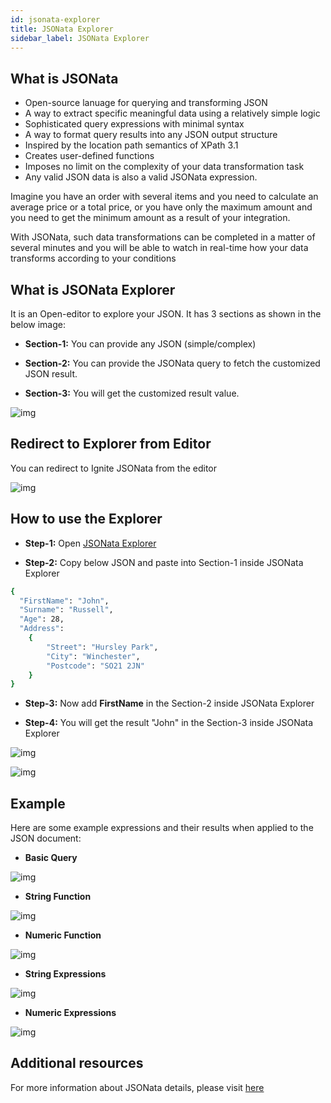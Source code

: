 ```yaml
---
id: jsonata-explorer
title: JSONata Explorer
sidebar_label: JSONata Explorer 
---
```


## What is JSONata

- Open-source lanuage for querying and transforming JSON
- A way to extract specific meaningful data using a relatively simple logic
- Sophisticated query expressions with minimal syntax
- A way to format query results into any JSON output structure
- Inspired by the location path semantics of XPath 3.1
- Creates user-defined functions
- Imposes no limit on the complexity of your data transformation task
- Any valid JSON data is also a valid JSONata expression.

Imagine you have an order with several items and you need to calculate an average price or a total price, or you have only the maximum amount and you need to get the minimum amount as a result of your integration.

With JSONata, such data transformations can be completed in a matter of several minutes and you will be able to watch in real-time how your data transforms according to your conditions

## What is JSONata Explorer

It is an Open-editor to explore your JSON. It has 3 sections as shown in the below image:

- <b>Section-1:</b> You can provide any JSON (simple/complex)

- <b>Section-2:</b> You can provide the JSONata query to fetch the customized JSON result.

- <b>Section-3:</b> You will get the customized result value.

![img](/assets/docs/explorer/ignite-jsonata-editor-detail.png)

## Redirect to Explorer from Editor

You can redirect to Ignite JSONata from the editor

![img](/assets/docs/explorer/ignite-editor-link-to-jsonata-explorer.gif)

## How to use the Explorer

- <b>Step-1:</b> Open <a href="https://jsonata.cgignite.io/" target="_blank">JSONata Explorer</a>

- <b>Step-2:</b> Copy below JSON and paste into Section-1 inside JSONata Explorer

```sh
{
  "FirstName": "John",
  "Surname": "Russell",
  "Age": 28,
  "Address":
    {
        "Street": "Hursley Park",
        "City": "Winchester",
        "Postcode": "SO21 2JN"
    }
}
```

- <b>Step-3:</b> Now add <b>FirstName</b> in the Section-2 inside JSONata Explorer

- <b>Step-4:</b> You will get the result "John" in the Section-3 inside JSONata Explorer

![img](/assets/docs/explorer/ignite-jsonata-example.png)

![img](/assets/docs/explorer/ignite-jsonata-sample.gif)

## Example

Here are some example expressions and their results when applied to the JSON document:

- <b>Basic Query</b>

![img](/assets/docs/explorer/ignite-jsonata-basic-query.gif)

- <b>String Function</b>

![img](/assets/docs/explorer/ignite-jsonata-string-function.gif)

- <b>Numeric Function</b>

![img](/assets/docs/explorer/ignite-jsonata-numeric-function.gif)

- <b>String Expressions</b>

![img](/assets/docs/explorer/ignite-jsonata-string-expression.gif)

- <b>Numeric Expressions</b>

![img](/assets/docs/explorer/ignite-jsonata-numeric-expressions.gif)

## Additional resources

   [df1]: <https://docs.jsonata.org/overview>

For more information about JSONata details, please visit <a href="https://docs.jsonata.org/overview" target="_blank">here</a>